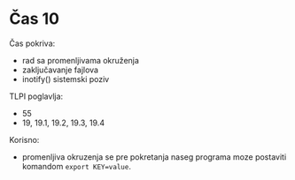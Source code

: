 # Čas 10

Čas pokriva:
- rad sa promenljivama okruženja
- zaključavanje fajlova
- inotify() sistemski poziv

TLPI poglavlja:
- 55
- 19, 19.1, 19.2, 19.3, 19.4

Korisno:
- promenljiva okruzenja se pre pokretanja naseg programa moze postaviti komandom `export KEY=value`.